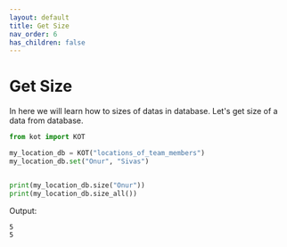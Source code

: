 ```yaml
---
layout: default
title: Get Size
nav_order: 6
has_children: false
---
```


# Get Size
In here we will learn how to sizes of datas in database. Let's get size of a data from database.



```python
from kot import KOT

my_location_db = KOT("locations_of_team_members")
my_location_db.set("Onur", "Sivas")


print(my_location_db.size("Onur"))
print(my_location_db.size_all())

```

Output:

```console
5
5
```